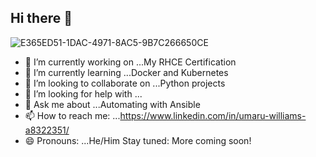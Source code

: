 ## Hi there 👋
![E365ED51-1DAC-4971-8AC5-9B7C266650CE](https://github.com/user-attachments/assets/3c4636e1-8ba5-4af4-a284-9de42fac87cf)
- 🔭 I’m currently working on ...My RHCE Certification
- 🌱 I’m currently learning ...Docker and Kubernetes
- 👯 I’m looking to collaborate on ...Python projects
- 🤔 I’m looking for help with ...
- 💬 Ask me about ...Automating with Ansible
- 📫 How to reach me: ...https://www.linkedin.com/in/umaru-williams-a8322351/
- 😄 Pronouns: ...He/Him
Stay tuned: More coming soon!
<!--
**Will8404/Will8404** is a ✨ _special_ ✨ repository because its `README.md` (this file) appears on your GitHub profile.
